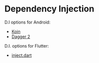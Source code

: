 
# Dependency Injection

D.I options for Android:

* [Koin](https://insert-koin.io/)
* [Dagger 2](https://dagger.dev/)

D.I. options for Flutter:

* [inject.dart](https://github.com/google/inject.dart)
